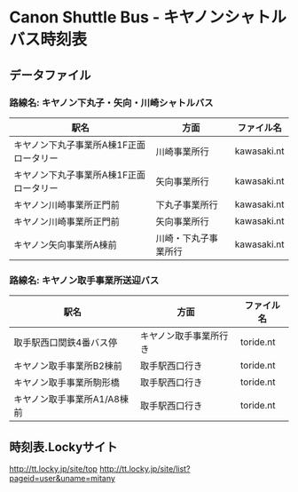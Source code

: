 # Canon Shuttle Bus - キヤノンシャトルバス時刻表

## データファイル

### 路線名: キヤノン下丸子・矢向・川崎シャトルバス
|駅名|方面|ファイル名|
|----|----|---------|
|キヤノン下丸子事業所A棟1F正面ロータリー|川崎事業所行|kawasaki.nt|
|キヤノン下丸子事業所A棟1F正面ロータリー|矢向事業所行|kawasaki.nt|
|キヤノン川崎事業所正門前|下丸子事業所行|kawasaki.nt|
|キヤノン川崎事業所正門前|矢向事業所行|kawasaki.nt|
|キヤノン矢向事業所A棟前|川崎・下丸子事業所行|kawasaki.nt|

### 路線名: キヤノン取手事業所送迎バス
|駅名|方面|ファイル名|
|----|----|---------|
|取手駅西口関鉄4番バス停|キヤノン取手事業所行き|toride.nt|
|キヤノン取手事業所B2棟前|取手駅西口行き|toride.nt|
|キヤノン取手事業所駒形橋|取手駅西口行き|toride.nt|
|キヤノン取手事業所A1/A8棟前|取手駅西口行き|toride.nt|

## 時刻表.Lockyサイト

http://tt.locky.jp/site/top
http://tt.locky.jp/site/list?pageid=user&uname=mitany

